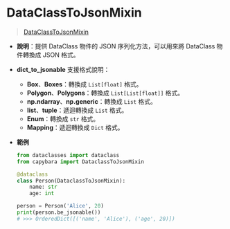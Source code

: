 # DataClassToJsonMixin

> [DataClassToJsonMixin](https://github.com/DocsaidLab/Capybara/blob/975d62fba4f76db59e715c220f7a2af5ad8d050e/capybara/mixins.py#L90)

- **說明**：提供 DataClass 物件的 JSON 序列化方法，可以用來將 DataClass 物件轉換成 JSON 格式。

- **dict_to_jsonable** 支援格式說明：

  - **Box**、**Boxes**：轉換成 `List[float]` 格式。
  - **Polygon**、**Polygons**：轉換成 `List[List[float]]` 格式。
  - **np.ndarray**、**np.generic**：轉換成 `List` 格式。
  - **list**、**tuple**：遞迴轉換成 `List` 格式。
  - **Enum**：轉換成 `str` 格式。
  - **Mapping**：遞迴轉換成 `Dict` 格式。

- **範例**

  ```python
  from dataclasses import dataclass
  from capybara import DataclassToJsonMixin

  @dataclass
  class Person(DataclassToJsonMixin):
      name: str
      age: int

  person = Person('Alice', 20)
  print(person.be_jsonable())
  # >>> OrderedDict([('name', 'Alice'), ('age', 20)])
  ```
